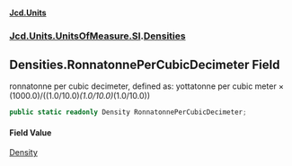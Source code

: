 #### [Jcd.Units](index.md 'index')
### [Jcd.Units.UnitsOfMeasure.SI](Jcd.Units.UnitsOfMeasure.SI.md 'Jcd.Units.UnitsOfMeasure.SI').[Densities](Densities.md 'Jcd.Units.UnitsOfMeasure.SI.Densities')

## Densities.RonnatonnePerCubicDecimeter Field

ronnatonne per cubic decimeter, defined as: yottatonne per cubic meter × (1000.0)/((1.0/10.0)*(1.0/10.0)*(1.0/10.0))

```csharp
public static readonly Density RonnatonnePerCubicDecimeter;
```

#### Field Value
[Density](Density.md 'Jcd.Units.UnitTypes.Density')